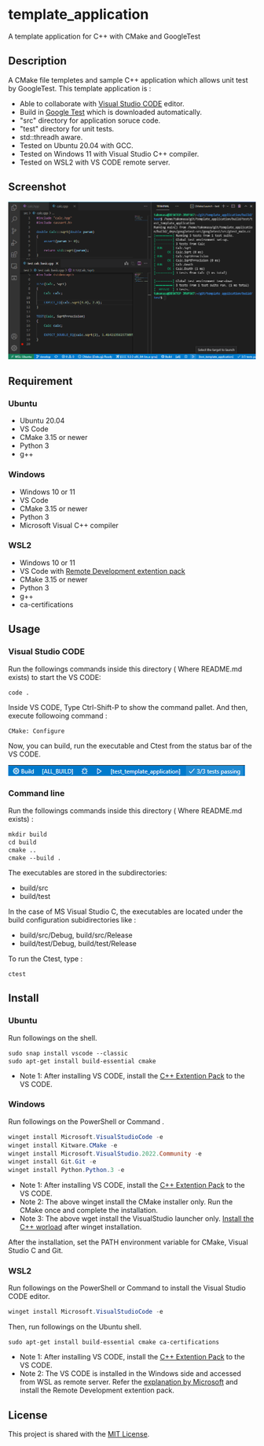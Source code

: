 # template_application
A template application for C++ with CMake and GoogleTest
## Description
A CMake file templetes and sample C++ application which allows unit test by GoogleTest. This template application is :
- Able to collaborate with [Visual Studio CODE](https://azure.microsoft.com/ja-jp/products/visual-studio-code/) editor.
- Build in [Google Test](https://github.com/google/googletest) which is downloaded automatically.
- "src" directory for application soruce code.
- "test" directory for unit tests. 
- std::threadh aware. 
- Tested on Ubuntu 20.04  with GCC.
- Tested on Windows 11 with Visual Studio C++ compiler.
- Tested on WSL2 with VS CODE remote server.
## Screenshot
![](image/screenshot.png)
## Requirement
### Ubuntu
- Ubuntu 20.04
- VS Code
- CMake 3.15 or newer
- Python 3
- g++


### Windows
- Windows 10 or 11
- VS Code
- CMake 3.15 or newer
- Python 3
- Microsoft Visual C++ compiler 

### WSL2
- Windows 10 or 11
- VS Code with [Remote Development extention pack](https://marketplace.visualstudio.com/items?itemName=ms-vscode-remote.vscode-remote-extensionpack)
- CMake 3.15 or newer
- Python 3
- g++
- ca-certifications 


## Usage
### Visual Studio CODE
Run the followings commands inside this directory ( Where README.md exists) to start the VS CODE: 
```Shell
code .
```
Inside VS CODE, Type Ctrl-Shift-P to show the command pallet. And then, execute followoing command :
```
CMake: Configure
```
Now, you can build, run the executable and Ctest from the status bar of the VS CODE.

![](image/statusbar.png)
### Command line
Run the followings commands inside this directory ( Where README.md exists) : 
```Shell
mkdir build
cd build
cmake ..
cmake --build .
```
The executables are stored in the subdirectories: 
- build/src
- build/test

In the case of MS Visual Studio C, the executables are located under the build configuration subidirectories like :
- build/src/Debug, build/src/Release
- build/test/Debug, build/test/Release

To run the Ctest, type :
```Shell
ctest
```

## Install
 
### Ubuntu
Run followings on the shell. 
```Shell
sudo snap install vscode --classic
sudo apt-get install build-essential cmake
```
- Note 1: After installing VS CODE, install the [C++ Extention Pack](https://marketplace.visualstudio.com/items?itemName=ms-vscode.cpptools-extension-pack) to the VS CODE.
### Windows

Run followings on the PowerShell or Command . 
```PowerShell
winget install Microsoft.VisualStudioCode -e
winget install Kitware.CMake -e
winget install Microsoft.VisualStudio.2022.Community -e
winget install Git.Git -e
winget install Python.Python.3 -e
```
- Note 1: After installing VS CODE, install the [C++ Extention Pack](https://marketplace.visualstudio.com/items?itemName=ms-vscode.cpptools-extension-pack) to the VS CODE.
- Note 2: The above winget install the CMake installer only. Run the CMake once and complete the installation.
- Note 3: The above wget install the VisualStudio launcher only. [Install the C++ worload](https://docs.microsoft.com/en-us/cpp/build/vscpp-step-0-installation?view=msvc-170) after winget installation.

After the installation, set the PATH environment variable for CMake, Visual Studio C and Git. 

### WSL2

Run followings on the PowerShell or Command to install the Visual Studio CODE editor. 
```PowerShell
winget install Microsoft.VisualStudioCode -e
```
Then, run followings on the Ubuntu shell. 
```Shell
sudo apt-get install build-essential cmake ca-certifications
```
- Note 1: After installing VS CODE, install the [C++ Extention Pack](https://marketplace.visualstudio.com/items?itemName=ms-vscode.cpptools-extension-pack) to the VS CODE.
- Note 2: The VS CODE is installed in the Windows side and accessed from WSL as remote server. Refer the [explanation by Microsoft](https://docs.microsoft.com/en-us/windows/wsl/tutorials/wsl-vscode) and install the Remote Development extention pack.

## License
This project is shared with the [MIT License](LICENSE). 